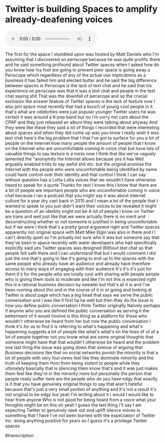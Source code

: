 # Twitter is building Spaces to amplify already-deafening voices

<audio controls>
<source src="https://github.com/extratone/bilge/raw/main/audio/Toot!%20Custom%20Sounds.mp3">
</audio>

The first for the space I stumbled upon was hosted by Matt Daniels who I'm assuming that I discovered on periscope because he was quite prolific there and he said something profound about Twitter spaces when I asked how do you know how his foot are going to prevent poor space is going away a Periscope which regardless of any of the actual use implications as a business it has failed him and elected butter and he said the big difference between spaces in Periscope is the lack of text chat and he said that his experience on periscope was that it was a text chat and people in the text chat saying shit That was the downfall of periscope and so the crucial exclusion the answer feature of Twitter spaces is the lack of texture now I also join space most recently that had a bunch of young cool people in it that's what are celebrities were just popular younger Twitter users he was certain it was around a K-pop band but no I'm sorry not care about the CPAP and they just released an album they were talking about anyway And they were like these they said a lot of things I recorded that were interesting about spaces and when they did come up was you know I really wish it was text chat here's the big problem that I that I've got to surface for you a lot of people on the Internet how many people the amount of people that I know on the Internet who are uncomfortable coming in voice chat but have lots of valuable things to say texture is a mess now I think that like we've vaguely lamented the "anonymity the Internet allows because yes it has Well arguably enabled trolls to say awful shit etc. but the original promise the Internet with the people who were uncomfortable being identified by name could have control over their identity and that control I think I can say without question has a Lotta Lotta voices that we wouldn't have otherwise heard to speak for a quote Thanks for text I know this I know that there are a lot of people are important people who are uncomfortable coming in voice chat because I ran a podcast that you might say it was about Internet culture for a year dry cast back in 2015 and I mean a lot of the people that I wanted to speak to you just didn't want their voices to be revealed it might be a question of an identity might not be A lot of people I know on Twitter are trans and well just like that we were actually there is no merit and deconstructing whether or not someone is justified in being uncomfortable but if we were I think that's a pretty good argument right and Twitter spaces apparently not original space with Matt Mike Elgin was also in there and I I can't directly quiet so I'm actually not sure who it was but someone say that they've been in space recently with water developers who had specifically explicitly said yes Twitter spaces was designed Without text chat so that people felt safe there and I can understand that but I would comment I did just the one that's going to like it's going to end up to the spaces with the same people who already have an audience and already have therefore access to many ways of engaging with their audience It's it's it's just for them it's for the people who are totally cool with sharing with people people who is giving them tools to moderate and like I'm not this is expected right this is a rational business decision by sweater but that's all it is and I've been running about this and in the course of it in or going and looking at Twitter is about page which has a big head that says we serve the public conversation and I was like it first ha ha well but then they do the issue is how you define public conversation I think Twitter originally Naïvely perhaps if anyone who you are defined the public conversation as serving it the betterment of it would involve is this thing as a platform for those who wouldn't otherwise be heard from her but now the public conversation I think it's for us to find it is referring to what's happening and what's happening suggests a lot of people like what's what's on the lines of of of a lot of people together not you know what are some original thoughts that someone might have that that wouldn't otherwise be heard and the problem one last thing the issue was going down that avenue of arguing that Business decisions like that on social networks punish the minority is that a lot of people with very foul views feel like they dominate minority and the truth of keeping them from from being violent to people while they ultimately basically that is silencing them know that's and it was just makes them feel like they're in the minority more but personally the person that people really suffer here are the people who do you have edgy that exactly is it that you have genuinely original things to say that aren't hateful because that's just a very small portion of anything and it's not a result it's not original to be edgy but yeah I'm writing about it I would I would like to hear from anyone Who is not good for being heard from a voice what your thoughts might be on this oh yeah I guess the last thing I'll say I am expecting Twitter to genuinely seek out and uplift silence voices is something that I have I've not been burned with the expectation of Twitter Inc. doing anything positive for years so I guess it's a privilege Twitter spaces

#transcription
